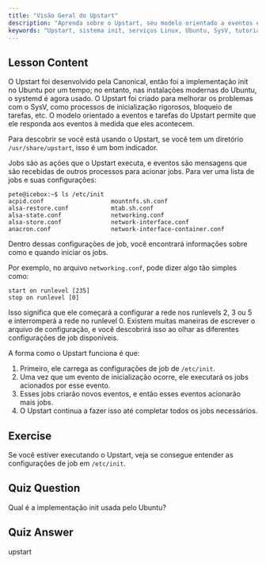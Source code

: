 ```yaml
---
title: "Visão Geral do Upstart"
description: "Aprenda sobre o Upstart, seu modelo orientado a eventos e como ele gerencia serviços no Linux. Entenda as configurações de job do Upstart e seu papel como um sistema init."
keywords: "Upstart, sistema init, serviços Linux, Ubuntu, SysV, tutorial para iniciantes, guia Linux"
---
```


## Lesson Content

O Upstart foi desenvolvido pela Canonical, então foi a implementação init no Ubuntu por um tempo; no entanto, nas instalações modernas do Ubuntu, o systemd é agora usado. O Upstart foi criado para melhorar os problemas com o SysV, como processos de inicialização rigorosos, bloqueio de tarefas, etc. O modelo orientado a eventos e tarefas do Upstart permite que ele responda aos eventos à medida que eles acontecem.

Para descobrir se você está usando o Upstart, se você tem um diretório `/usr/share/upstart`, isso é um bom indicador.

Jobs são as ações que o Upstart executa, e eventos são mensagens que são recebidas de outros processos para acionar jobs. Para ver uma lista de jobs e suas configurações:

```plaintext
pete@icebox:~$ ls /etc/init
acpid.conf                   mountnfs.sh.conf
alsa-restore.conf            mtab.sh.conf
alsa-state.conf              networking.conf
alsa-store.conf              network-interface.conf
anacron.conf                 network-interface-container.conf
```

Dentro dessas configurações de job, você encontrará informações sobre como e quando iniciar os jobs.

Por exemplo, no arquivo `networking.conf`, pode dizer algo tão simples como:

```plaintext
start on runlevel [235]
stop on runlevel [0]
```

Isso significa que ele começará a configurar a rede nos runlevels 2, 3 ou 5 e interromperá a rede no runlevel 0. Existem muitas maneiras de escrever o arquivo de configuração, e você descobrirá isso ao olhar as diferentes configurações de job disponíveis.

A forma como o Upstart funciona é que:

1. Primeiro, ele carrega as configurações de job de `/etc/init`.
2. Uma vez que um evento de inicialização ocorre, ele executará os jobs acionados por esse evento.
3. Esses jobs criarão novos eventos, e então esses eventos acionarão mais jobs.
4. O Upstart continua a fazer isso até completar todos os jobs necessários.

## Exercise

Se você estiver executando o Upstart, veja se consegue entender as configurações de job em `/etc/init`.

## Quiz Question

Qual é a implementação init usada pelo Ubuntu?

## Quiz Answer

upstart
